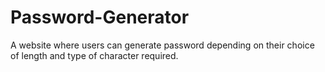 # Password-Generator

A website where users can generate password depending on their choice of length and type of character required.
